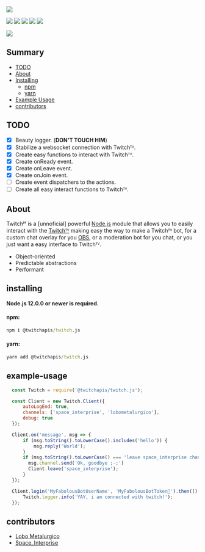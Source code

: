 <img src="https://cdn.discordapp.com/attachments/780245027212492812/780245250382757930/TwitchJS.png">
<p>
  <a href="https://discord.gg/26KFSUbVFe"><img src="https://img.shields.io/discord/773920681246851083?color=7289da&logo=discord&logoColor=FFFF55"/></a>
  <a href="https://www.npmjs.com/package/@twitchapis/twitch.js"><img src="https://img.shields.io/npm/v/@twitchapis/twitch.js.svg?maxAge=3600"/></a>
  <a href="https://www.npmjs.com/package/@twitchapis/twitch.js"><img src="https://img.shields.io/npm/dt/@twitchapis/twitch.js.svg?maxAge=3600"/></a>
  <a href="https://github.com/twitchapis/twitch.js"><img src="https://github.com/twitchapis/twitch.js/workflows/Testing/badge.svg"/></a>
  <a href="https://github.com/twitchapis/twitch.js"><img src="https://img.shields.io/david/twitchapis/twitch.js.svg?maxAge=3600"/></a>
</p>
<img src="https://nodei.co/npm/@twitchapis/twitch.js.png?downloads=true&stars=true">

## Summary

- [TODO](#todo)
- [About](#about)
- [Installing](#installing)
  - [npm](#npm)
  - [yarn](#yarn)
- [Example Usage](#example-usage)
- [contributors](#contributors)

## TODO

- [X] Beauty logger. (**DON'T TOUCH HIM**)
- [X] Stabilize a websocket connection with Twitchᵀⱽ.
- [X] Create easy functions to interact with Twitchᵀⱽ.
- [X] Create onReady event.
- [X] Create onLeave event.
- [X] Create onJoin event.
- [ ] Create event dispatchers to the actions.
- [ ] Create all easy interact functions to Twitchᵀⱽ.

## About

Twitchʲˢ is a [unnoficial] powerful [Node.js](https://nodejs.org) module that allows you to easily interact with the
[Twitchᵀⱽ](https://twitch.tv) making easy the way to make a Twitchᵀⱽ bot, for a custom chat overlay for you [OBS](https://obsproject.com/), or a moderation bot for you chat, or you just want a easy interface to Twitchᵀⱽ.

- Object-oriented
- Predictable abstractions
- Performant

## installing

**Node.js 12.0.0 or newer is required.**  

#### npm: 
```bat
npm i @twitchapis/twitch.js
```  
#### yarn: 
```bat
yarn add @twitchapis/twitch.js
```  

## example-usage

```javascript
  const Twitch = require('@twitchapis/twitch.js');

  const Client = new Twitch.Client({
      autoLogEnd: true,
      channels: ['space_interprise', 'lobometalurgico'],
      debug: true
  });

  Client.on('message', msg => {
      if (msg.toString().toLowerCase().includes('hello')) {
          msg.reply('World');
      }
      if (msg.toString().toLowerCase() === 'leave space_interprise channel') {
        msg.channel.send('Ok, goodbye ;-;')
        Client.leave('space_interprise');
      }
  });

  Client.login('MyFabolousBotUserName', 'MyFabolousBotToken🤫').then(() => {
      Twitch.logger.info('YAY, i am connected with twitch!');
  });
```

## contributors

- [Lobo Metalurgico](https://github.com/LoboMetalurgico)
- [Space_Interprise](https://github.com/emanuelfranklyn)
